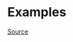 


# Examples


[Source](http://www.rubydoc.info/gems/rubocop/RuboCop/Cop/Layout/EmptyLinesAroundMethodBody)